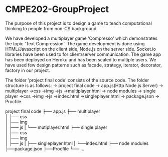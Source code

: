 # CMPE202-GroupProject

The purpose of this project is to design a game to teach computational thinking to people from non-CS background.

We have developed a multiplayer game 'Compresso' which demonstrates the topic 'Text Compression'.
The game development is done using HTML/Javascript on the client side, Node.js on the server side. 
Socket.io libraries have been used to for client/server communication. 
The game app has been deployed on Heroku and has been scaled to multiple users.
We have used few design patterns such as facade, strategy, iterator, decorator, factory in our project.

The folder 'project final code' consists of the source code. The folder structure is as follows:
-> project final code
  -> app.js(Http Node.js Server)
  -> multiplayer
    ->css
    ->img
    ->js
    ->multiplayer.html
  -> node modules
  -> single player
    ->css
    ->img
    ->js
    ->index.html
    ->singleplayer.html
  -> package.json
  -> Procfile

project final code
├── app.js
├── multiplayer                    
│   ├── css          
│   ├── img         
│   ├── js
|   └── mutiplayer.html
├── single player                    
│   ├── css          
│   ├── img        
│   ├── js
|    ├── singleplayer.html
|    └──index.html
├── node modules
├──package.json
├──Procfile
└── ...
